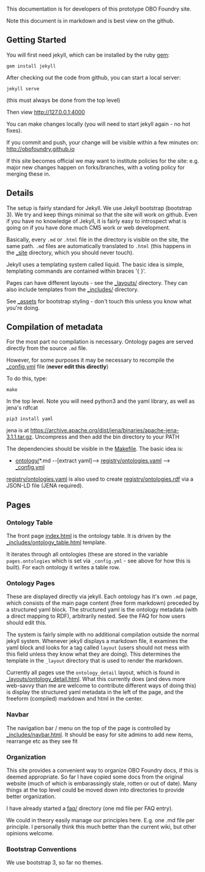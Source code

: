 This documentation is for developers of this prototype OBO Foundry site.

Note this document is in markdown and is best view on the github.

## Getting Started

You will first need jekyll, which can be installed by the ruby [gem](https://rubygems.org/):

    gem install jekyll

After checking out the code from github, you can start a local server:

    jekyll serve

(this must always be done from the top level)

Then view http://127.0.0.1:4000

You can make changes locally (you will need to start jekyll again - no
hot fixes).

If you commit and push, your change will be visible within a few
minutes on: http://obofoundry.github.io

If this site becomes official we may want to institute policies for
the site: e.g. major new changes happen on forks/branches, with a
voting policy for merging these in.

## Details

The setup is fairly standard for Jekyll. We use Jekyll bootstrap
(bootstrap 3). We try and keep things minimal so that the site will
work on github. Even if you have no knowledge of Jekyll, it is fairly
easy to introspect what is going on if you have done much CMS work or
web development.

Basically, every `.md` or `.html` file in the directory is visible on
the site, the same path. `.md` files are automatically translated to
`.html` (this happens in the [_site](_site) directory, which you
should never touch).

Jekyll uses a templating system called liquid. The basic idea is
simple, templating commands are contained within braces '{ }'.

Pages can have different layouts - see the [_layouts/](_layouts/)
directory. They can also include templates from the
[_includes/](_includes/) directory.

See [_assets](_assets) for bootstrap styling - don't touch this unless
you know what you're doing.

## Compilation of metadata

For the most part no compilation is necessary. Ontology pages are
served directly from the source `.md` file.

However, for some purposes it may be necessary to recompile the [_config.yml](_config.yml) file (**never edit this directly**)

To do this, type:

    make

In the top level. Note you will need python3 and the yaml library, as well as jena's rdfcat

    pip3 install yaml
    
jena is at https://archive.apache.org/dist/jena/binaries/apache-jena-3.1.1.tar.gz. Uncompress and then add the bin directory to your PATH

The dependencies should be visible in the [Makefile](Makefile). The basic idea is:

 * [ontology/](ontology/)*.md  --[extract yaml]--> [registry/ontologies.yaml](registry/ontologies.yaml) --> [_config.yml](_config.yml)

[registry/ontologies.yaml](registry/ontologies.yaml) is also used to
create [registry/ontologies.rdf](registry/ontologies.rdf) via a
JSON-LD file (JENA required).

## Pages

### Ontology Table

The front page [index.html](index.html) is the ontology table. It is
driven by the
[_includes/ontology_table.html](_includes/ontology_table.html)
template.

It iterates through all ontologies (these are stored in the variable
`pages.ontologies` which is set via `_config.yml` - see above for how
this is built). For each ontology it writes a table row.

### Ontology Pages

These are displayed directly via jekyll. Each ontology has it's own
`.md` page, which consists of the main page content (free form
markdown) preceded by a structured yaml block. The structured yaml is
the ontology metadata (with a direct mapping to RDF), arbitrarily
nested. See the FAQ for how users should edit this.

The system is fairly simple with no additional compilation outside the
normal jekyll system. Whenever jekyll displays a markdown file, it
examines the yaml block and looks for a tag called `layout` (users
should not mess with this field unless they know what they are
doing). This determines the template in the `_layout` directory that
is used to render the markdown.

Currently all pages use the `ontology_detail` layout, which is found
in
[_layouts/ontology_detail.html](_layouts/ontology_detail.html). What
this currently does (and devs more web-savvy than me are welcome to
contribute different ways of doing this) is display the structured
yaml metadata in the left of the page, and the freeform (compiled)
markdown and html in the center.

### Navbar

The navigation bar / menu on the top of the page is controlled by
[_includes/navbar.html](_includes/navbar.html). It should be easy for
site admins to add new items, rearrange etc as they see fit

### Organization

This site provides a convenient way to organize OBO Foundry docs, if
this is deemed appropriate. So far I have copied some docs from the
original website (much of which is embarassingly stale, rotten or out
of date). Many things at the top level could be moved down into
directories to provide better organization.

I have already started a [faq/](faq/) directory (one md file per FAQ entry).

We could in theory easily manage our principles here. E.g. one .md
file per principle. I personally think this much better than the
current wiki, but other opinions welcome.

### Bootstrap Conventions

We use bootstrap 3, so far no themes.

